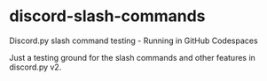 # discord-slash-commands
Discord.py slash command testing - Running in GitHub Codespaces

Just a testing ground for the slash commands and other features in discord.py v2. 
